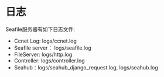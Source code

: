 # 日志

Seafile服务器有如下日志文件:

* Ccnet Log: logs/ccnet.log
* Seafile server： logs/seafile.log
* FileServer: logs/http.log
* Controller: logs/controller.log
* Seahub：logs/seahub_django_request.log, logs/seahub.log
